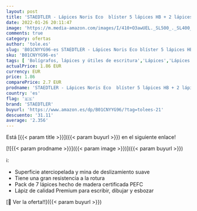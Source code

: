 ```yaml
---
layout: post
title: 'STAEDTLER - Lápices Noris Eco  blíster 5 lápices HB + 2 lápices GRATIS  1 lápiz 2B y 1 lápiz 2H  negro  18030SBK7PST '
date: 2022-01-26 20:11:47
image: 'https://m.media-amazon.com/images/I/410+O3awUEL._SL500_._SL400_.jpg'
comments: true
category: ofertas
author: 'tole.es'
slug: 'B01CNYYG96-es STAEDTLER - Lápices Noris Eco blíster 5 lápices HB + 2...'
sku: 'B01CNYYG96-es'
tags: [ 'Bolígrafos, lápices y útiles de escritura','Lápices','Lápices de madera','Oficina y papelería','lápices','lápiz','staedtler', ]
actualPrice: 1.86 EUR
currency: EUR
price: 1.86
comparePrice: 2.7 EUR
prodname: 'STAEDTLER - Lápices Noris Eco  blíster 5 lápices HB + 2 lápices GRATIS  1 lápiz 2B y 1 lápiz 2H  negro  18030SBK7PST '
country: 'es'
flag: '🇪🇸'
brand: 'STAEDTLER'
buyurl: 'https://www.amazon.es/dp/B01CNYYG96/?tag=tolees-21'
descuento: '31.11'
average: '2.356'
---
```


Está [{{< param title >}}]({{< param buyurl >}}) en el siguiente enlace!

[![{{< param prodname >}}]({{< param image >}})]({{< param buyurl >}})

ℹ️:

- Superficie aterciopelada y mina de deslizamiento suave
- Tiene una gran resistencia a la rotura
- Pack de 7 lápices hecho de madera certificada PEFC
- Lápiz de calidad Premium para escribir, dibujar y esbozar

[🛒 Ver la oferta!!]({{< param buyurl >}})
